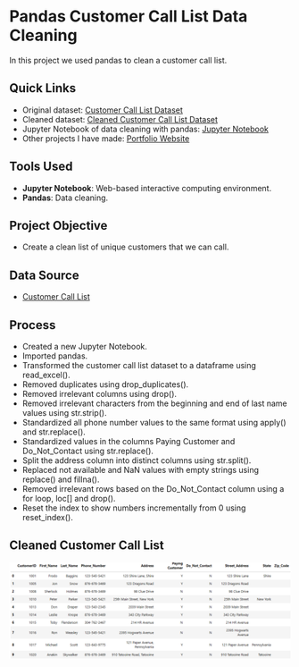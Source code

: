# Pandas Customer Call List Data Cleaning
In this project we used pandas to clean a customer call list. 

## Quick Links
- Original dataset: [Customer Call List Dataset](customer_call_list.xlsx)
- Cleaned dataset: [Cleaned Customer Call List Dataset](cleaned_customer_call_list)
- Jupyter Notebook of data cleaning with pandas: [Jupyter Notebook](customer_call_list_data_cleaning_project.ipynb)
- Other projects I have made: [Portfolio Website](https://lucashoffschmidt.github.io/)

## Tools Used
- **Jupyter Notebook**: Web-based interactive computing environment. 
- **Pandas**: Data cleaning.

## Project Objective
- Create a clean list of unique customers that we can call. 

## Data Source
- [Customer Call List](customer_call_list.xlsx)

## Process
- Created a new Jupyter Notebook. 
- Imported pandas.
- Transformed the customer call list dataset to a dataframe using read_excel().
- Removed duplicates using drop_duplicates().
- Removed irrelevant columns using drop().
- Removed irrelevant characters from the beginning and end of last name values using str.strip().
- Standardized all phone number values to the same format using apply() and str.replace().
- Standardized values in the columns Paying Customer and Do_Not_Contact using str.replace().
- Split the address column into distinct columns using str.split().
- Replaced not available and NaN values with empty strings using replace() and fillna().
- Removed irrelevant rows based on the Do_Not_Contact column using a for loop, loc[] and drop().
- Reset the index to show numbers incrementally from 0 using reset_index().

## Cleaned Customer Call List
![Cleaned Customer Call List](cleaned_customer_call_list.png)

